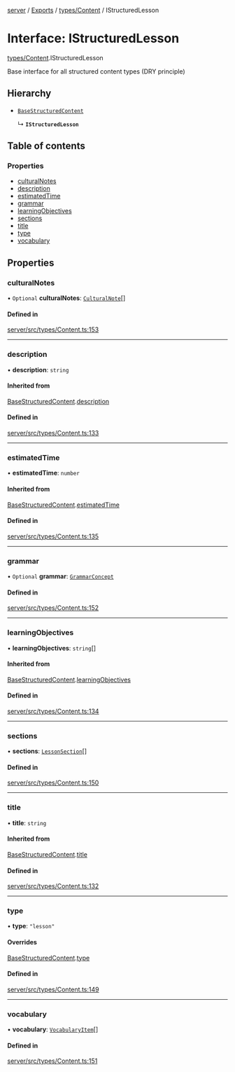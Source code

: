 [server](../README.md) / [Exports](../modules.md) / [types/Content](../modules/types_Content.md) / IStructuredLesson

# Interface: IStructuredLesson

[types/Content](../modules/types_Content.md).IStructuredLesson

Base interface for all structured content types (DRY principle)

## Hierarchy

- [`BaseStructuredContent`](types_Content.BaseStructuredContent.md)

  ↳ **`IStructuredLesson`**

## Table of contents

### Properties

- [culturalNotes](types_Content.IStructuredLesson.md#culturalnotes)
- [description](types_Content.IStructuredLesson.md#description)
- [estimatedTime](types_Content.IStructuredLesson.md#estimatedtime)
- [grammar](types_Content.IStructuredLesson.md#grammar)
- [learningObjectives](types_Content.IStructuredLesson.md#learningobjectives)
- [sections](types_Content.IStructuredLesson.md#sections)
- [title](types_Content.IStructuredLesson.md#title)
- [type](types_Content.IStructuredLesson.md#type)
- [vocabulary](types_Content.IStructuredLesson.md#vocabulary)

## Properties

### culturalNotes

• `Optional` **culturalNotes**: [`CulturalNote`](types_Content.CulturalNote.md)[]

#### Defined in

[server/src/types/Content.ts:153](https://github.com/niklas-joh/french-learning-platform/blob/f88c80a984d39a715bd427891d156cc94cff3831/server/src/types/Content.ts#L153)

___

### description

• **description**: `string`

#### Inherited from

[BaseStructuredContent](types_Content.BaseStructuredContent.md).[description](types_Content.BaseStructuredContent.md#description)

#### Defined in

[server/src/types/Content.ts:133](https://github.com/niklas-joh/french-learning-platform/blob/f88c80a984d39a715bd427891d156cc94cff3831/server/src/types/Content.ts#L133)

___

### estimatedTime

• **estimatedTime**: `number`

#### Inherited from

[BaseStructuredContent](types_Content.BaseStructuredContent.md).[estimatedTime](types_Content.BaseStructuredContent.md#estimatedtime)

#### Defined in

[server/src/types/Content.ts:135](https://github.com/niklas-joh/french-learning-platform/blob/f88c80a984d39a715bd427891d156cc94cff3831/server/src/types/Content.ts#L135)

___

### grammar

• `Optional` **grammar**: [`GrammarConcept`](types_Content.GrammarConcept.md)

#### Defined in

[server/src/types/Content.ts:152](https://github.com/niklas-joh/french-learning-platform/blob/f88c80a984d39a715bd427891d156cc94cff3831/server/src/types/Content.ts#L152)

___

### learningObjectives

• **learningObjectives**: `string`[]

#### Inherited from

[BaseStructuredContent](types_Content.BaseStructuredContent.md).[learningObjectives](types_Content.BaseStructuredContent.md#learningobjectives)

#### Defined in

[server/src/types/Content.ts:134](https://github.com/niklas-joh/french-learning-platform/blob/f88c80a984d39a715bd427891d156cc94cff3831/server/src/types/Content.ts#L134)

___

### sections

• **sections**: [`LessonSection`](types_Content.LessonSection.md)[]

#### Defined in

[server/src/types/Content.ts:150](https://github.com/niklas-joh/french-learning-platform/blob/f88c80a984d39a715bd427891d156cc94cff3831/server/src/types/Content.ts#L150)

___

### title

• **title**: `string`

#### Inherited from

[BaseStructuredContent](types_Content.BaseStructuredContent.md).[title](types_Content.BaseStructuredContent.md#title)

#### Defined in

[server/src/types/Content.ts:132](https://github.com/niklas-joh/french-learning-platform/blob/f88c80a984d39a715bd427891d156cc94cff3831/server/src/types/Content.ts#L132)

___

### type

• **type**: ``"lesson"``

#### Overrides

[BaseStructuredContent](types_Content.BaseStructuredContent.md).[type](types_Content.BaseStructuredContent.md#type)

#### Defined in

[server/src/types/Content.ts:149](https://github.com/niklas-joh/french-learning-platform/blob/f88c80a984d39a715bd427891d156cc94cff3831/server/src/types/Content.ts#L149)

___

### vocabulary

• **vocabulary**: [`VocabularyItem`](types_Content.VocabularyItem.md)[]

#### Defined in

[server/src/types/Content.ts:151](https://github.com/niklas-joh/french-learning-platform/blob/f88c80a984d39a715bd427891d156cc94cff3831/server/src/types/Content.ts#L151)
